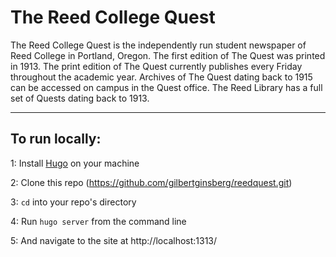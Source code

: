 # The Reed College Quest

 The Reed College Quest is the independently run student newspaper of Reed College in Portland, Oregon. The first edition of The Quest was printed in 1913. The print edition of The Quest currently publishes every Friday throughout the academic year. Archives of The Quest dating back to 1915 can be accessed on campus in the Quest office. The Reed Library has a full set of Quests dating back to 1913.

---

## To run locally:

 1: Install [Hugo](https://gohugo.io/getting-started/installing/) on your machine

 2: Clone this repo (https://github.com/gilbertginsberg/reedquest.git)

 3: `cd` into your repo's directory

 4: Run `hugo server` from the command line
 
 5: And navigate to the site at http://localhost:1313/

